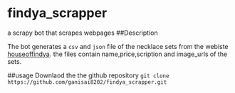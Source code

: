 # findya_scrapper
a scrapy bot that scrapes webpages
##Description

The bot generates a `csv` and `json` file of the necklace sets from the webiste [houseoffindya](https://www.houseofindya.com/zyra/necklace-sets/cat).
the files contain name,price,scription and image_urls of the sets.

##usage
Downlaod the the github repository 
`git clone https://github.com/ganisai8202/findya_scrapper.git`

